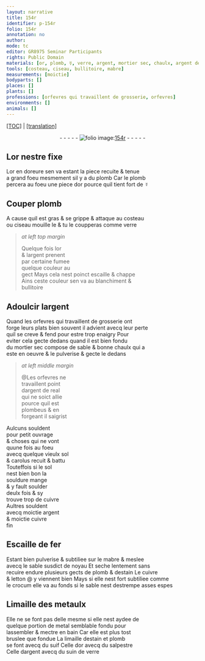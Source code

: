 ```yaml
---
layout: narrative
title: 154r
identifier: p-154r
folio: 154r
annotation: no
author:
mode: tc
editor: GR8975 Seminar Participants
rights: Public Domain
materials: [or, plomb, ☿, verre, argent, mortier sec, chaulx, argent de real, plombeus, souldure, soulder, cuivre, cuivre fin, Escaille de fer, mabre, estain, letton, crocum, Limaille des metaulx, metal, limaille destain et plomb, suif, Celle dor, salpestre, Celle dargent, suin de verre]
tools: [costeau, ciseau, bullitoire, mabre]
measurements: [moictie]
bodyparts: []
places: []
plants: []
professions: [orfevres qui travaillent de grosserie, orfevres]
environments: []
animals: []
---
```


<p><a href="{{ site.baseurl }}/diplomatic/">[TOC]</a> | <a href="{{ site.baseurl }}/texts/p-154r_tl/" target="_blank">[translation]</a></p><div class="folio" align="center">- - - - - <a href="http://gallica.bnf.fr/ark:/12148/btv1b10500001g/f313.item.r=" target="_blank"><img src="https://cu-mkp.github.io/2017-workshop-edition/assets/photo-icon.png" alt="folio image: " style="display:inline-block; margin-bottom:-3px;"/>154r</a> - - - - - </div>  
  

## L<span class="m">or</span> nestre fixe

 
L<span class="m">or</span> en doreure sen va estant la piece recuite & tenue<br/> a grand foeu mesmem<span class="exp">ent</span> sil y a du <span class="m">plomb</span> Car le <span class="m">plomb</span><br/> percera au foeu une piece d<span class="m">or</span> pource quil tient fort de <span class="m">☿</span>
 
 
  

## Couper <span class="m">plomb</span>

 
A cause quil est gras & se grippe & attaque au <span class="tl">costeau</span><br/> ou <span class="tl">ciseau</span> mouille le & tu le coupperas co<span class="exp">mm</span>e <span class="m">verre</span>
 
> *at left top margin*
> 
> 
>   Quelque fois l<span class="m">or</span><br/> & l<span class="m">argent</span> prenent<br/> par certaine fumee<br/> quelque couleur au<br/> gect Mays cela nest poinct escaille & chappe<br/> Ains ceste couleur sen va au blanchiment &<br/> <span class="tl">bullitoire</span>
 
 
  

## Adoulcir l<span class="m">argent</span>

 
Quand les <span class="pro">orfevres qui travaillent de grosserie</span> ont<br/> forge leurs plats bien souvent il advient avecq leur perte<br/> quil se creve & fend pour estre trop enaigry Pour<br/> eviter cela gecte dedans quand il est bien fondu<br/> du <span class="m">mortier sec</span> compose de sable & bonne <span class="m">chaulx</span> qui a<br/> este en oeuvre & le pulverise & gecte le dedans 
 
> *at left middle margin*
> 
> 
>  @Les <span class="pro">orfevres</span> ne<br/> travaillent point<br/> d<span class="m">argent de <span class="cn">real</span></span><br/> qui ne soict allie<br/> pource quil est<br/> <span class="m">plombeus</span> & en<br/> forgeant il saigrist 
 
Aulcuns souldent<br/> pour petit ouvrage<br/> & choses qui ne vont<br/> quune fois au foeu<br/> avecq quelque vieulx <span class="cn">sol</span><br/> & <span class="cn">carolus</span> recuit & battu<br/> Touteffois si le <span class="cn">sol</span><br/> nest bien bon la<br/> <span class="m">souldure</span> mange<br/> & y fault <span class="m">soulder</span><br/> deulx fois & sy<br/> trouve trop de <span class="m">cuivre</span><br/> Aultres souldent<br/> avecq <span class="ms">moictie</span> <span class="m">argent</span><br/> & <span class="ms">moictie</span> <span class="m">cuivre<br/> fin</span>
 
 
  

## <span class="m">Escaille de fer</span>

 
Estant bien pulverise & subtiliee sur le <span class="tl"><span class="m">mabre</span></span> & meslee<br/> avecq le sable susdict de noyau Et seche lentem<span class="exp">ent</span> sans<br/> recuire endure plusieurs gects de <span class="m">plomb</span> & d<span class="m">estain</span> Le <span class="m">cuivre</span><br/> & <span class="m">letton</span> @ y viennent bien Mays si elle nest fort subtiliee co<span class="exp">mm</span>e<br/> le <span class="m">crocum</span> elle va au fonds si le sable nest destrempe asses espes
 
 
  

## <span class="m">Limaille des metaulx</span>

 
Elle ne se font pas delle mesme si elle nest aydee de<br/> quelque portion de <span class="m">metal</span> semblable fondu pour<br/> lassembler & mectre en bain Car elle est plus tost<br/> bruslee que fondue La <span class="m">limaille destain et plomb</span><br/> se font avecq du <span class="m">suif</span> <span class="m">Celle dor</span> avecq du <span class="m">salpestre</span><br/> <span class="m">Celle dargent</span> avecq du <span class="m">suin de verre</span>
 
